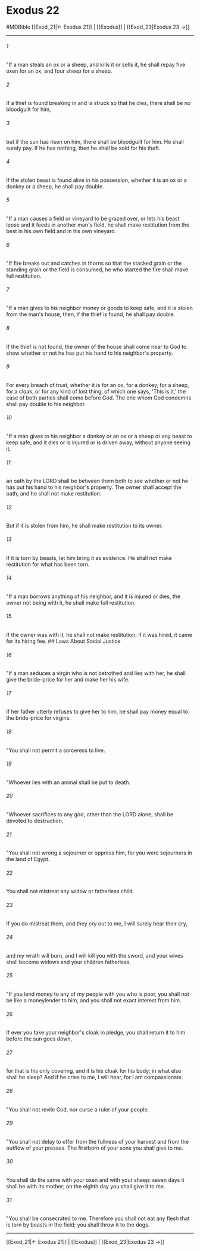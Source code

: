 # Exodus 22
#MDBible
[[Exod_21|← Exodus 21]] | [[Exodus]] | [[Exod_23|Exodus 23 →]]

***

###### 1 
"If a man steals an ox or a sheep, and kills it or sells it, he shall repay five oxen for an ox, and four sheep for a sheep. 

###### 2 
If a thief is found breaking in and is struck so that he dies, there shall be no bloodguilt for him, 

###### 3 
but if the sun has risen on him, there shall be bloodguilt for him. He shall surely pay. If he has nothing, then he shall be sold for his theft. 

###### 4 
If the stolen beast is found alive in his possession, whether it is an ox or a donkey or a sheep, he shall pay double. 

###### 5 
"If a man causes a field or vineyard to be grazed over, or lets his beast loose and it feeds in another man's field, he shall make restitution from the best in his own field and in his own vineyard. 

###### 6 
"If fire breaks out and catches in thorns so that the stacked grain or the standing grain or the field is consumed, he who started the fire shall make full restitution. 

###### 7 
"If a man gives to his neighbor money or goods to keep safe, and it is stolen from the man's house, then, if the thief is found, he shall pay double. 

###### 8 
If the thief is not found, the owner of the house shall come near to God to show whether or not he has put his hand to his neighbor's property. 

###### 9 
For every breach of trust, whether it is for an ox, for a donkey, for a sheep, for a cloak, or for any kind of lost thing, of which one says, 'This is it,' the case of both parties shall come before God. The one whom God condemns shall pay double to his neighbor. 

###### 10 
"If a man gives to his neighbor a donkey or an ox or a sheep or any beast to keep safe, and it dies or is injured or is driven away, without anyone seeing it, 

###### 11 
an oath by the LORD shall be between them both to see whether or not he has put his hand to his neighbor's property. The owner shall accept the oath, and he shall not make restitution. 

###### 12 
But if it is stolen from him, he shall make restitution to its owner. 

###### 13 
If it is torn by beasts, let him bring it as evidence. He shall not make restitution for what has been torn. 

###### 14 
"If a man borrows anything of his neighbor, and it is injured or dies, the owner not being with it, he shall make full restitution. 

###### 15 
If the owner was with it, he shall not make restitution; if it was hired, it came for its hiring fee. ## Laws About Social Justice 

###### 16 
"If a man seduces a virgin who is not betrothed and lies with her, he shall give the bride-price for her and make her his wife. 

###### 17 
If her father utterly refuses to give her to him, he shall pay money equal to the bride-price for virgins. 

###### 18 
"You shall not permit a sorceress to live. 

###### 19 
"Whoever lies with an animal shall be put to death. 

###### 20 
"Whoever sacrifices to any god, other than the LORD alone, shall be devoted to destruction. 

###### 21 
"You shall not wrong a sojourner or oppress him, for you were sojourners in the land of Egypt. 

###### 22 
You shall not mistreat any widow or fatherless child. 

###### 23 
If you do mistreat them, and they cry out to me, I will surely hear their cry, 

###### 24 
and my wrath will burn, and I will kill you with the sword, and your wives shall become widows and your children fatherless. 

###### 25 
"If you lend money to any of my people with you who is poor, you shall not be like a moneylender to him, and you shall not exact interest from him. 

###### 26 
If ever you take your neighbor's cloak in pledge, you shall return it to him before the sun goes down, 

###### 27 
for that is his only covering, and it is his cloak for his body; in what else shall he sleep? And if he cries to me, I will hear, for I am compassionate. 

###### 28 
"You shall not revile God, nor curse a ruler of your people. 

###### 29 
"You shall not delay to offer from the fullness of your harvest and from the outflow of your presses. The firstborn of your sons you shall give to me. 

###### 30 
You shall do the same with your oxen and with your sheep: seven days it shall be with its mother; on the eighth day you shall give it to me. 

###### 31 
"You shall be consecrated to me. Therefore you shall not eat any flesh that is torn by beasts in the field; you shall throw it to the dogs. 

***

[[Exod_21|← Exodus 21]] | [[Exodus]] | [[Exod_23|Exodus 23 →]]
